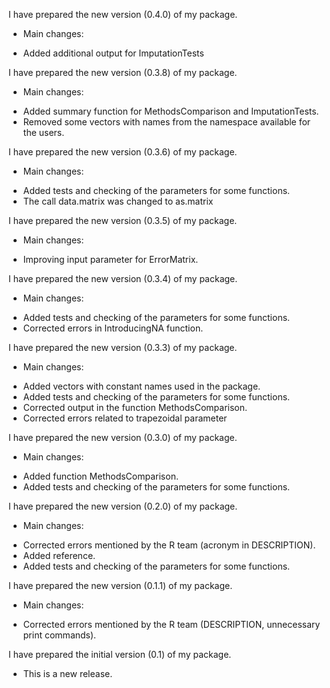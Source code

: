 I have prepared the new version (0.4.0) of my package. 

* Main changes:
- Added additional output for ImputationTests


I have prepared the new version (0.3.8) of my package. 

* Main changes:
- Added summary function for MethodsComparison and ImputationTests.
- Removed some vectors with names from the namespace available for the users.

I have prepared the new version (0.3.6) of my package. 

* Main changes:
- Added tests and checking of the parameters for some functions.
- The call data.matrix was changed to as.matrix

I have prepared the new version (0.3.5) of my package. 

* Main changes:
- Improving input parameter for ErrorMatrix.

I have prepared the new version (0.3.4) of my package. 

* Main changes:
- Added tests and checking of the parameters for some functions.
- Corrected errors in IntroducingNA function.


I have prepared the new version (0.3.3) of my package. 

* Main changes:
- Added vectors with constant names used in the package.
- Added tests and checking of the parameters for some functions.
- Corrected output in the function MethodsComparison.
- Corrected errors related to trapezoidal parameter


I have prepared the new version (0.3.0) of my package. 

* Main changes:
- Added function MethodsComparison.
- Added tests and checking of the parameters for some functions.


I have prepared the new version (0.2.0) of my package. 

* Main changes:
- Corrected errors mentioned by the R team (acronym in DESCRIPTION).
- Added reference.
- Added tests and checking of the parameters for some functions.


I have prepared the new version (0.1.1) of my package. 

* Main changes:
- Corrected errors mentioned by the R team (DESCRIPTION, unnecessary print commands).


I have prepared the initial version (0.1) of my package. 

* This is a new release.



